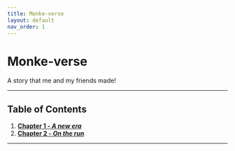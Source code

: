 ```yaml
---
title: Monke-verse
layout: default
nav_order: 1
---
```


# Monke-verse

A story that me and my friends made!

---

## Table of Contents

1. [**Chapter 1 - _A new era_**](/chapter-1)
2. [**Chapter 2 - _On the run_**](/chapter-2)

---
